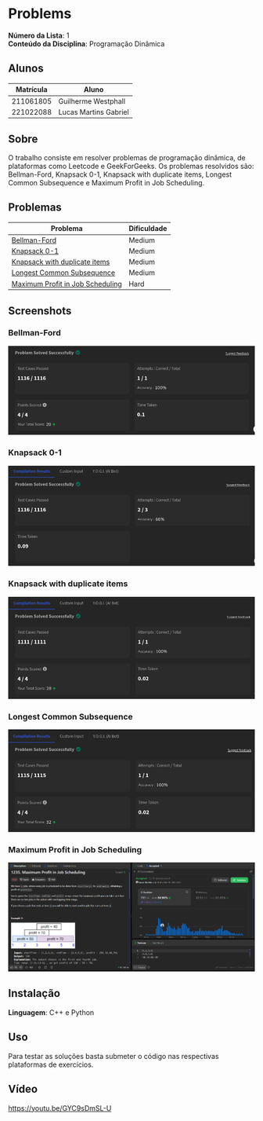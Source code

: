 # Problems

**Número da Lista**: 1<br>
**Conteúdo da Disciplina**: Programação Dinâmica<br>

## Alunos
| Matrícula | Aluno                 |
| --------- | --------------------- |
| 211061805 | Guilherme Westphall   |
| 221022088 | Lucas Martins Gabriel |

## Sobre 

O trabalho consiste em resolver problemas de programação dinâmica, de plataformas como Leetcode e GeekForGeeks. Os problemas resolvidos são: Bellman-Ford, Knapsack 0-1, Knapsack with duplicate items, Longest Common Subsequence e Maximum Profit in Job Scheduling.

## Problemas 

| Problema                                                                                                                                                                        | Dificuldade |
| ------------------------------------------------------------------------------------------------------------------------------------------------------------------------------- | ----------- |
| [Bellman-Ford](https://www.geeksforgeeks.org/problems/distance-from-the-source-bellman-ford-algorithm/1?itm_source=geeksforgeeks&itm_medium=article&itm_campaign=practice_card) | Medium      |
| [Knapsack 0-1](https://www.geeksforgeeks.org/problems/0-1-knapsack-problem0945/1)                                                                                               | Medium      |
| [Knapsack with duplicate items](https://www.geeksforgeeks.org/problems/knapsack-with-duplicate-items4201/1)                                                                     | Medium      |
| [Longest Common Subsequence ](https://www.geeksforgeeks.org/problems/longest-common-subsequence-1587115620/1?page=1&category=Dynamic%20Programming&sortBy=submissions)          | Medium      |
| [Maximum Profit in Job Scheduling](https://leetcode.com/problems/maximum-profit-in-job-scheduling/)                                                                             | Hard        |

## Screenshots

### Bellman-Ford

![Bellman-Ford](assets/bellman-ford.png)

### Knapsack 0-1

![Knapsack 0-1](assets/knapsack01.png)

### Knapsack with duplicate items

![Knapsack with duplicate items](assets/dup-knapsack.png)

### Longest Common Subsequence

![Longest Common Subsequence](assets/long_subseq.png)

### Maximum Profit in Job Scheduling

![Maximum Profit in Job Scheduling](assets/maximum_profit.png)

## Instalação 
**Linguagem**: C++ e Python<br>

## Uso 
Para testar as soluções basta submeter o código nas respectivas plataformas de exercícios.

## Vídeo

https://youtu.be/GYC9sDmSL-U


